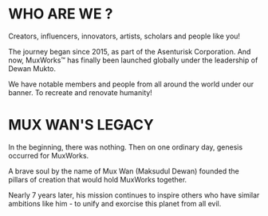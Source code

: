 # WHO ARE WE ?
Creators, influencers, innovators, artists, scholars and people like you!

The journey began since 2015, as part of the Asenturisk Corporation. And now, MuxWorks™ has finally been launched globally under the leadership of Dewan Mukto.

We have notable members and people from all around the world under our banner. To recreate and renovate humanity!

# MUX WAN'S LEGACY
In the beginning, there was nothing. Then on one ordinary day, genesis occurred for MuxWorks.

A brave soul by the name of Mux Wan (Maksudul Dewan) founded the pillars of creation that would hold MuxWorks together.

Nearly 7 years later, his mission continues to inspire others who have similar ambitions like him - to unify and exorcise this planet from all evil.
